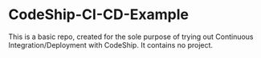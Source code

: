 # CodeShip-CI-CD-Example

This is a basic repo, created for the sole purpose of trying out Continuous Integration/Deployment with CodeShip. It contains no project.
